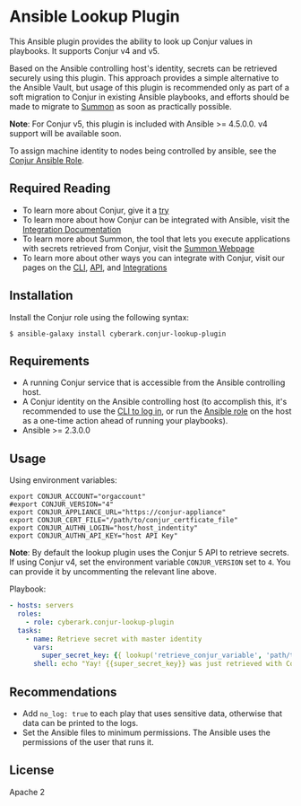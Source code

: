 # Ansible Lookup Plugin

This Ansible plugin provides the ability to look up Conjur values in playbooks. It supports Conjur v4 and v5.

Based on the Ansible controlling host's identity, secrets can be retrieved securely using this plugin. This approach provides a simple alternative to the Ansible Vault, but usage of this plugin is recommended only as part of a soft migration to Conjur in existing Ansible playbooks, and efforts should be made to migrate to [Summon](https://github.com/cyberark/summon) as soon as practically possible.

**Note**: For Conjur v5, this plugin is included with Ansible >= 4.5.0.0. v4 support will be available soon.

To assign machine identity to nodes being controlled by ansible, see the [Conjur Ansible Role](https://github.com/cyberark/ansible-role-conjur/).

## Required Reading

* To learn more about Conjur, give it a [try](https://www.conjur.org/get-started/try-conjur.html)
* To learn more about how Conjur can be integrated with Ansible, visit the [Integration Documentation](https://www.conjur.org/integrations/ansible.html)
* To learn more about Summon, the tool that lets you execute applications with secrets retrieved from Conjur, visit the [Summon Webpage](https://cyberark.github.io/summon/)
* To learn more about other ways you can integrate with Conjur, visit our pages on the [CLI](https://developer.conjur.net/cli), [API](https://developer.conjur.net/clients), and [Integrations](https://www.conjur.org/integrations/)

## Installation

Install the Conjur role using the following syntax:

```sh-session
$ ansible-galaxy install cyberark.conjur-lookup-plugin
```

## Requirements

* A running Conjur service that is accessible from the Ansible controlling host.
* A Conjur identity on the Ansible controlling host (to accomplish this, it's recommended to use the [CLI to log in](https://developer.conjur.net/reference/services/authentication/login.html), or run the [Ansible role](https://github.com/cyberark/ansible-role-conjur/) on the host as a one-time action ahead of running your playbooks).
* Ansible >= 2.3.0.0

## Usage

Using environment variables:
```shell
export CONJUR_ACCOUNT="orgaccount"
#export CONJUR_VERSION="4"
export CONJUR_APPLIANCE_URL="https://conjur-appliance"
export CONJUR_CERT_FILE="/path/to/conjur_certficate_file"
export CONJUR_AUTHN_LOGIN="host/host_indentity"
export CONJUR_AUTHN_API_KEY="host API Key"
```
**Note**: By default the lookup plugin uses the Conjur 5 API to retrieve secrets. If using Conjur v4, set the environment variable `CONJUR_VERSION` set to `4`. You can provide it by uncommenting the relevant line above.


Playbook:
```yml
- hosts: servers
  roles:
    - role: cyberark.conjur-lookup-plugin
  tasks:
    - name: Retrieve secret with master identity
      vars:
        super_secret_key: {{ lookup('retrieve_conjur_variable', 'path/to/secret') }}
      shell: echo "Yay! {{super_secret_key}} was just retrieved with Conjur"
```

## Recommendations

* Add `no_log: true` to each play that uses sensitive data, otherwise that data can be printed to the logs.
* Set the Ansible files to minimum permissions. The Ansible uses the permissions of the user that runs it.

## License

Apache 2
